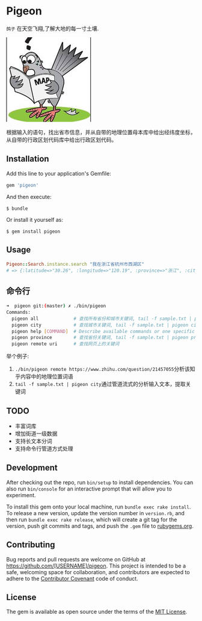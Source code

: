 # Pigeon

`鸽子`
在天空飞翔,了解大地的每一寸土壤.

![鸽子](https://github.com/charlescui/Pigeon/blob/master/logo.jpeg?raw=true "")

根据输入的语句，找出省市信息，并从自带的地理位置母本库中给出经纬度坐标，从自带的行政区划代码库中给出行政区划代码。

## Installation

Add this line to your application's Gemfile:

```ruby
gem 'pigeon'
```

And then execute:

    $ bundle

Or install it yourself as:

    $ gem install pigeon

## Usage

```ruby
Pigeon::Search.instance.search "我在浙江省杭州市西湖区"
# => {:latitude=>"30.26", :longitude=>"120.19", :province=>"浙江", :city=>"杭州", :accuracy=>true, :xzqhdm=>"330100"}
```

## 命令行

```sh
➜  pigeon git:(master) ✗ ./bin/pigeon                                               
Commands:
  pigeon all             # 查找所有省份和城市关键词, tail -f sample.txt | pigeon all
  pigeon city            # 查找城市关键词, tail -f sample.txt | pigeon city
  pigeon help [COMMAND]  # Describe available commands or one specific command
  pigeon province        # 查找省份关键词, tail -f sample.txt | pigeon province
  pigeon remote uri      # 查找网页上的关键词
```

举个例子:

1. `./bin/pigeon remote https://www.zhihu.com/question/21457055`分析该知乎内容中的地理位置词语
2. `tail -f sample.txt | pigeon city`通过管道流式的分析输入文本，提取关键词

## TODO

- 丰富词库
- 增加街道一级数据
- 支持长文本分词
- 支持命令行管道方式处理

## Development

After checking out the repo, run `bin/setup` to install dependencies. You can also run `bin/console` for an interactive prompt that will allow you to experiment.

To install this gem onto your local machine, run `bundle exec rake install`. To release a new version, update the version number in `version.rb`, and then run `bundle exec rake release`, which will create a git tag for the version, push git commits and tags, and push the `.gem` file to [rubygems.org](https://rubygems.org).

## Contributing

Bug reports and pull requests are welcome on GitHub at https://github.com/[USERNAME]/pigeon. This project is intended to be a safe, welcoming space for collaboration, and contributors are expected to adhere to the [Contributor Covenant](http://contributor-covenant.org) code of conduct.


## License

The gem is available as open source under the terms of the [MIT License](http://opensource.org/licenses/MIT).


